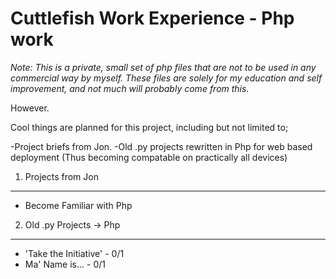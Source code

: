 Cuttlefish Work Experience - Php work
======
*Note: This is a private, small set of php files that are not to be used in any commercial way by myself. These files are solely for my education and self improvement, and not much will probably come from this.*

However.

Cool things are planned for this project, including but not limited to;

-Project briefs from Jon.
-Old .py projects rewritten in Php for web based deployment (Thus becoming compatable on practically all devices)

  1. Projects from Jon
------

  * Become Familiar with Php


  2. Old .py Projects -> Php
------

  * 'Take the Initiative' - 0/1
  * Ma' Name is... - 0/1